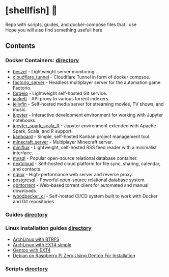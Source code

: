 # [shellfish] 🐚
Repo with scripts, guides, and docker-compose files that I use 
<br/>Hope you will also find something usefull here

## Contents
### Docker Containers: [directory](docker_containers)
- [beszel](docker_containers/beszel) – Lightweight server monitoring .
- [cloudflare_tunnel](docker_containers/cloudflare_tunnel) - Cloudflare Tunnel in form of docker compsoe.
- [factorio_server](docker_containers/factorio_server) - Headless multiplayer server for the automation game Factorio.
- [forgejo](docker_containers/forgejo) - Lightweight self-hosted Git service.
- [jackett](docker_containers/jackett) - API proxy to various torrent indexers.
- [jellyfin](docker_containers/jellyfin) - Self-hosted media server for streaming movies, TV shows, and music.
- [jupyter](docker_containers/jupyter) - Interactive development environment for working with Jupyter notebooks.
- [jupyter_spark_scala_R](docker_containers/jupyter_spark_scala_R) - Jupyter environment extended with Apache Spark, Scala, and R support.
- [kanboard](docker_containers/kanboard) - Simple, self-hosted Kanban project management tool.
- [minecraft_server](docker_containers/minecraft_server) - Multiplayer Minecraft server. 
- [miniflux](docker_containers/miniflux) - Lightweight, self-hosted RSS feed reader with a minimalist interface.
- [mysql](docker_containers/mysql) - Popular open-source relational database container.
- [nextcloud](docker_containers/nextcloud) - Self-hosted cloud platform for file sync, sharing, calendar, and contacts.
- [nginx](docker_containers/nginx) - High-performance web server and reverse proxy.
- [postgresql](docker_containers/postgresql) - Powerful open-source relational database system.
- [qbittorrent](docker_containers/qbittorrent) - Web-based torrent client for automated and manual downloads.
- [woodpecker_ci](docker_containers/woodpecker_ci) - Self-hosted CI/CD system built to work with Docker and Git repositories.
### Guides [directory](guides)
### Linux installation guides [directory](linux_installation_guides)
- [ArchLinux with BTRFS](linux_installation_guides/archlinux_btrfs.md) 
- [ArchLinux with EXT4 simple](linux_installation_guides/archlinux_ext4_simple.md) 
- [Gentoo with EXT4](linux_installation_guides/gentoo_systemd_ext4.md) 
- [Debian on Raspberry Pi Zero Using Gentoo For Installation](linux_installation_guides/raspberry_pi_zero_debian_using_gentoo.md) 
### Scripts [directory](scripts)
